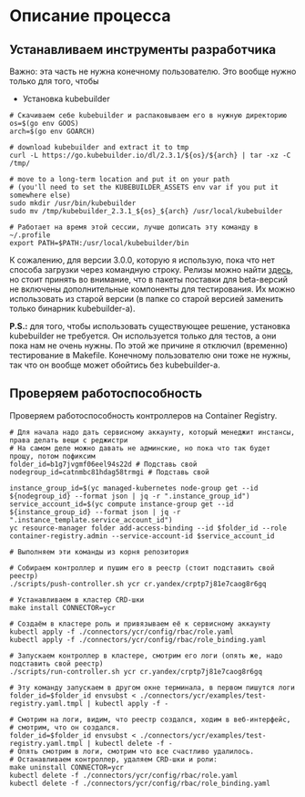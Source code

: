 # Описание процесса

## Устанавливаем инструменты разработчика
Важно: эта часть не нужна конечному пользователю. Это вообще нужно только для того, чтобы 

- Установка kubebuilder
```shell
# Скачиваем себе kubebuilder и распаковываем его в нужную директорию
os=$(go env GOOS)
arch=$(go env GOARCH)

# download kubebuilder and extract it to tmp
curl -L https://go.kubebuilder.io/dl/2.3.1/${os}/${arch} | tar -xz -C /tmp/

# move to a long-term location and put it on your path
# (you'll need to set the KUBEBUILDER_ASSETS env var if you put it somewhere else)
sudo mkdir /usr/bin/kubebuilder
sudo mv /tmp/kubebuilder_2.3.1_${os}_${arch} /usr/local/kubebuilder

# Работает на время этой сессии, лучше дописать эту команду в ~/.profile
export PATH=$PATH:/usr/local/kubebuilder/bin
```

К сожалению, для версии 3.0.0, которую я использую, пока что нет способа загрузки через командную строку. Релизы
можно найти [здесь](https://github.com/kubernetes-sigs/kubebuilder/releases), но стоит принять во внимание, 
что в пакеты поставки для beta-версий не включены дополнительные компоненты для тестирования.
Их можно использовать из старой версии (в папке со старой версией заменить только бинарник kubebuilder-а). 

**P.S.:** для того, чтобы использовать существующее решение, установка kubebuilder не требуется. Он используется только для тестов,
а они пока нам не очень нужны. По этой же причине я отключил (временно) тестирование в Makefile. Конечному пользователю
они тоже не нужны, так что он вообще может обойтись без kubebuilder-а.

## Проверяем работоспособность
Проверяем работоспособность контроллеров на Container Registry.
```shell
# Для начала надо дать сервисному аккаунту, который менеджит инстансы, права делать вещи с реджистри
# На самом деле можно давать не админские, но пока что так будет прощу, потом пофиксим
folder_id=b1g7jvgmf06eel94s22d # Подставь свой
nodegroup_id=catnmbc81hdag58trmgi # Подставь свой

instance_group_id=$(yc managed-kubernetes node-group get --id ${nodegroup_id} --format json | jq -r ".instance_group_id")
service_account_id=$(yc compute instance-group get --id ${instance_group_id} --format json | jq -r ".instance_template.service_account_id")
yc resource-manager folder add-access-binding --id $folder_id --role container-registry.admin --service-account-id $service_account_id

# Выполняем эти команды из корня репозитория

# Собираем контроллер и пушим его в реестр (стоит подставить свой реестр)
./scripts/push-controller.sh ycr cr.yandex/crptp7j81e7caog8r6gq

# Устанавливаем в кластер CRD-шки
make install CONNECTOR=ycr

# Создаём в кластере роль и привязываем её к сервисному аккаунту
kubectl apply -f ./connectors/ycr/config/rbac/role.yaml
kubectl apply -f ./connectors/ycr/config/rbac/role_binding.yaml

# Запускаем контроллер в кластере, смотрим его логи (опять же, надо подставить свой реестр)
./scripts/run-controller.sh ycr cr.yandex/crptp7j81e7caog8r6gq

# Эту команду запускаем в другом окне терминала, в первом пишутся логи
folder_id=$folder_id envsubst < ./connectors/ycr/examples/test-registry.yaml.tmpl | kubectl apply -f -

# Смотрим на логи, видим, что реестр создался, ходим в веб-интерфейс, 
# смотрим, что он создался.
folder_id=$folder_id envsubst < ./connectors/ycr/examples/test-registry.yaml.tmpl | kubectl delete -f -
# Опять смотрим в логи, смотрим что все счастливо удалилось.
# Останавливаем контроллер, удаляем CRD-шки и роли:
make uninstall CONNECTOR=ycr
kubectl delete -f ./connectors/ycr/config/rbac/role.yaml
kubectl delete -f ./connectors/ycr/config/rbac/role_binding.yaml
```